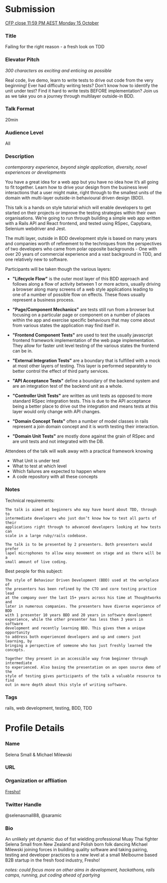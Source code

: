 # Submission

[CFP close 11:59 PM AEST Monday 15 October](https://www.papercall.io/cfps/1406/submissions/new)

### Title

Failing for the right reason - a fresh look on TDD

### Elevator Pitch
_300 characters as exciting and enticing as possible_

  Real code, live demo, learn to write tests to drive out code from the very
  beginning! Ever had difficulty writing tests? Don't know how to identify the
  unit under test? Find it hard to write tests BEFORE implementation? Join us
  as we take you on a journey through multilayer outside-in BDD.

### Talk Format

  20min

### Audience Level

  All

### Description

_contemporary experience, beyond single application, diversity, novel experiences or developments_
  
  You have a great idea for a web app but you have no idea how it’s all going
  to fit together. Learn how to drive your design from the business level
  interactions that a user might make, right through to the smallest units of
  the domain with multi-layer outside-in behavioural driven design (BDD).

  This talk is a hands on style tutorial which will enable developers to get
  started on their projects or improve the testing strategies within their own
  organisations. We’re going to run through building a simple web app written
  with a Rails API and React frontend, and tested using RSpec, Capybara,
  Selenium webdriver and Jest.

  The multi layer, outside in BDD development style is based on many years and
  companies worth of refinement to the techniques from the perspectives of two
  developers who came from polar opposite backgrounds - One with over 20 years
  of commercial experience and a vast background in TDD, and one relatively new
  to software.

  Participants will be taken though the various layers:

  * **"Lifecycle Flow"** is the outer most layer of this BDD approach and follows
    along a flow of activity between 1 or more actors, usually driving a browser
    along many screens of a web style applications leading to one of a number of
    possible flow on effects. These flows usually represent a business process.

  * **"Page/Component Mechanics"** are tests still run from a browser but
    focusing on a particular page or component on a number of places within the
    app and exercise specific behaviours that may come about from various states
    the application may find itself in.

  * **"Frontend Component Tests"** are used to test the usually javascript
    frontend framework implementation of the web page implementation. They allow
    for faster unit level testing of the various states the frontend can be in.

  * **"External Integration Tests"** are a boundary that is fulfilled with a mock
    at most other layers of testing. This layer is performed separately to better
    control the effect of third party services.

  * **"API Acceptance Tests"** define a boundary of the backend system and are an
    integration test of the backend unit as a whole.

  * **"Controller Unit Tests"** are written as unit tests as opposed to more
    standard RSpec integration tests. This is due to the API acceptance being a
    better place to drive out the integration and means tests at this layer would
    only change with API changes.

  * **"Domain Concept Tests"** often a number of model classes in rails represent
    a join domain concept and it is worth testing their interaction.

  * **"Domain Unit Tests"** are mostly done against the grain of RSpec and are
    unit tests and not integrated with the DB.

  Attendees of the talk will walk away with a practical framework knowing

  * What Unit is under test
  * What to test at which level
  * Which failures are expected to happen where
  * A code repository with all these concepts
 
### Notes

  Technical requirements:

    The talk is aimed at beginners who may have heard about TDD, through to
    intermediate developers who just don’t know how to test all parts of their
    applications right through to advanced developers looking at how tests can
    scale in a large ruby/rails codebase.

    The talk is to be presented by 2 presenters. Both presenters would prefer
    lapel microphones to allow easy movement on stage and as there will be a
    small amount of live coding.

  Best people for this subject:

    The style of Behaviour Driven Development (BDD) used at the workplace of
    the presenters has been refined by the CTO and core testing practice lead
    at the company over the last 15+ years across his time at Thoughtworks and
    later in numerous companies. The presenters have diverse experience of BDD
    with 1 presenter 10 years BDD and 20 years in software development
    experience, while the other presenter has less then 3 years in software
    development and recently learning BDD. This gives them a unique opportunity
    to address both experienced developers and up and comers just learning, by
    bringing a perspective of someone who has just freshly learned the
    concepts.

    Together they present in an accessible way from beginner through intermediate
    to experienced. Also basing the presentation on an open source demo of the
    style of testing gives participants of the talk a valuable resource to find
    out in more depth about this style of writing software.

### Tags

rails, web development, testing, BDD, TDD

# Profile Details

### Name

Selena Small & Michael Milewski

### URL

### Organization or affliation

[Fresho!](https://fresho.com.au)

### Twitter Handle

@selenasmall88, @saramic

### Bio

  An unlikely yet dynamic duo of fist wielding professional Muay Thai fighter
  Selena Small from New Zealand and Polish born folk dancing Michael Milewski
  joining forces in building quality software and taking pairing, testing and
  developer practices to a new level at a small Melbourne based B2B startup in
  the fresh food industry, Fresho!

_notes: could focus more on other aims in development, hackathons, rails camps,
running, put coding ahead of partying_
